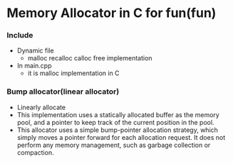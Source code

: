 # Memory Allocator in C for fun(fun)

### Include
 * Dynamic file
   * malloc recalloc calloc free implementation
 * In main.cpp 
   * it is malloc implementation in C 

### Bump allocator(linear allocator)
  * Linearly allocate 
  * This implementation uses a statically allocated buffer
 as the memory pool, and a pointer to keep track 
of the current position in the pool.
  * This allocator uses a simple bump-pointer allocation strategy, which simply moves a pointer forward for each allocation request. It does not perform any memory management, such as garbage collection or compaction. 



